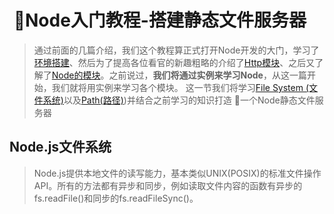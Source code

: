 #  🔨Node入门教程-搭建静态文件服务器
> 通过前面的几篇介绍，我们这个教程算正式打开Node开发的大门，学习了[环境搭建](../lesson1)、然后为了提高各位看官的新趣粗略的介绍了[Http模块](../lesson2)、之后又了解了[Node的模块](../lesson3)。之前说过，**我们将通过实例来学习Node**，从这一篇开始，我们就将用实例来学习各个模块。
> 这一节我们将学习[File System (文件系统)](http://nodejs.cn/api/fs.html)以及[Path(路径)](http://nodejs.cn/api/path.html))并结合之前学习的知识打造 🔨一个Node静态文件服务器

## Node.js文件系统
> Node.js提供本地文件的读写能力，基本类似UNIX(POSIX)的标准文件操作API。所有的方法都有异步和同步，例如读取文件内容的函数有异步的fs.readFile()和同步的fs.readFileSync()。